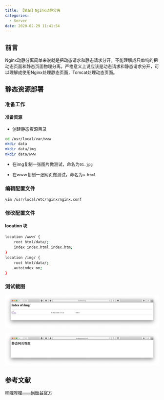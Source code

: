 ```yaml
---
title: 【笔记】Nginx动静分离
categories:
  - Server
date: 2020-02-29 11:41:54
---
```


## 前言

Nginx动静分离简单来说就是把动态请求和静态请求分开，不能理解成只单纯的把动态页面和静态页面物理分离。严格意义上说应该是动态请求和静态请求分开，可以理解成使用Nginx处理静态页面，Tomcat处理动态页面。

<!-- more-->

## 静态资源部署

### 准备工作

#### 准备资源

- 创建静态资源目录

``` sh
cd /usr/local/var/www
mkdir data
mkdir data/img
mkdir data/www
```

- 在img复制一张图片做测试，命名为`01.jpg`

- 在www复制一张网页做测试，命名为`a.html`

### 编辑配置文件

``` sh
vim /usr/local/etc/nginx/nginx.conf
```

### 修改配置文件

#### location 块

``` sh
location /www/ {
    root html/data/;
    index index.html index.htm;
}
location /img/ {
    root html/data/;
    autoindex on;
}
```

### 测试截图

![01.png](/images/20200229114154/01.png)

![02.png](/images/20200229114154/02.png)

## 参考文献

[哔哩哔哩——尚硅谷官方](https://www.bilibili.com/video/av68136734)

